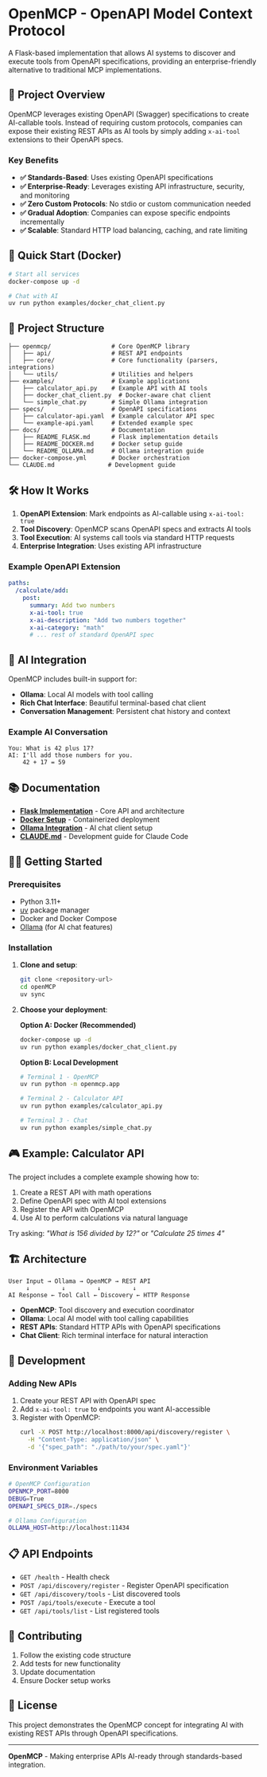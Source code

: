 # OpenMCP - OpenAPI Model Context Protocol

A Flask-based implementation that allows AI systems to discover and execute tools from OpenAPI specifications, providing an enterprise-friendly alternative to traditional MCP implementations.

## 🎯 Project Overview

OpenMCP leverages existing OpenAPI (Swagger) specifications to create AI-callable tools. Instead of requiring custom protocols, companies can expose their existing REST APIs as AI tools by simply adding `x-ai-tool` extensions to their OpenAPI specs.

### Key Benefits

- **✅ Standards-Based**: Uses existing OpenAPI specifications
- **✅ Enterprise-Ready**: Leverages existing API infrastructure, security, and monitoring
- **✅ Zero Custom Protocols**: No stdio or custom communication needed
- **✅ Gradual Adoption**: Companies can expose specific endpoints incrementally
- **✅ Scalable**: Standard HTTP load balancing, caching, and rate limiting

## 🚀 Quick Start (Docker)

```bash
# Start all services
docker-compose up -d

# Chat with AI
uv run python examples/docker_chat_client.py
```

## 📁 Project Structure

```
├── openmcp/                 # Core OpenMCP library
│   ├── api/                 # REST API endpoints
│   ├── core/                # Core functionality (parsers, integrations)
│   └── utils/               # Utilities and helpers
├── examples/                # Example applications
│   ├── calculator_api.py    # Example API with AI tools
│   ├── docker_chat_client.py  # Docker-aware chat client
│   └── simple_chat.py       # Simple Ollama integration
├── specs/                   # OpenAPI specifications
│   ├── calculator-api.yaml  # Example calculator API spec
│   └── example-api.yaml     # Extended example spec
├── docs/                    # Documentation
│   ├── README_FLASK.md      # Flask implementation details
│   ├── README_DOCKER.md     # Docker setup guide
│   └── README_OLLAMA.md     # Ollama integration guide
├── docker-compose.yml       # Docker orchestration
└── CLAUDE.md               # Development guide
```

## 🛠 How It Works

1. **OpenAPI Extension**: Mark endpoints as AI-callable using `x-ai-tool: true`
2. **Tool Discovery**: OpenMCP scans OpenAPI specs and extracts AI tools
3. **Tool Execution**: AI systems call tools via standard HTTP requests
4. **Enterprise Integration**: Uses existing API infrastructure

### Example OpenAPI Extension

```yaml
paths:
  /calculate/add:
    post:
      summary: Add two numbers
      x-ai-tool: true
      x-ai-description: "Add two numbers together"
      x-ai-category: "math"
      # ... rest of standard OpenAPI spec
```

## 🤖 AI Integration

OpenMCP includes built-in support for:

- **Ollama**: Local AI models with tool calling
- **Rich Chat Interface**: Beautiful terminal-based chat client
- **Conversation Management**: Persistent chat history and context

### Example AI Conversation

```
You: What is 42 plus 17?
AI: I'll add those numbers for you.
    42 + 17 = 59
```

## 📚 Documentation

- **[Flask Implementation](docs/README_FLASK.md)** - Core API and architecture
- **[Docker Setup](docs/README_DOCKER.md)** - Containerized deployment
- **[Ollama Integration](docs/README_OLLAMA.md)** - AI chat client setup
- **[CLAUDE.md](CLAUDE.md)** - Development guide for Claude Code

## 🏃‍♂️ Getting Started

### Prerequisites

- Python 3.11+
- [uv](https://github.com/astral-sh/uv) package manager
- Docker and Docker Compose
- [Ollama](https://ollama.ai) (for AI chat features)

### Installation

1. **Clone and setup**:
   ```bash
   git clone <repository-url>
   cd openMCP
   uv sync
   ```

2. **Choose your deployment**:

   **Option A: Docker (Recommended)**
   ```bash
   docker-compose up -d
   uv run python examples/docker_chat_client.py
   ```

   **Option B: Local Development**
   ```bash
   # Terminal 1 - OpenMCP
   uv run python -m openmcp.app
   
   # Terminal 2 - Calculator API
   uv run python examples/calculator_api.py
   
   # Terminal 3 - Chat
   uv run python examples/simple_chat.py
   ```

## 🎮 Example: Calculator API

The project includes a complete example showing how to:

1. Create a REST API with math operations
2. Define OpenAPI spec with AI tool extensions
3. Register the API with OpenMCP
4. Use AI to perform calculations via natural language

Try asking: *"What is 156 divided by 12?"* or *"Calculate 25 times 4"*

## 🏗 Architecture

```
User Input → Ollama → OpenMCP → REST API
     ↓         ↓         ↓         ↓
AI Response ← Tool Call ← Discovery ← HTTP Response
```

- **OpenMCP**: Tool discovery and execution coordinator
- **Ollama**: Local AI model with tool calling capabilities
- **REST APIs**: Standard HTTP APIs with OpenAPI specifications
- **Chat Client**: Rich terminal interface for natural interaction

## 🔧 Development

### Adding New APIs

1. Create your REST API with OpenAPI spec
2. Add `x-ai-tool: true` to endpoints you want AI-accessible
3. Register with OpenMCP:
   ```bash
   curl -X POST http://localhost:8000/api/discovery/register \
     -H "Content-Type: application/json" \
     -d '{"spec_path": "./path/to/your/spec.yaml"}'
   ```

### Environment Variables

```bash
# OpenMCP Configuration
OPENMCP_PORT=8000
DEBUG=True
OPENAPI_SPECS_DIR=./specs

# Ollama Configuration  
OLLAMA_HOST=http://localhost:11434
```

## 📋 API Endpoints

- `GET /health` - Health check
- `POST /api/discovery/register` - Register OpenAPI specification
- `GET /api/discovery/tools` - List discovered tools
- `POST /api/tools/execute` - Execute a tool
- `GET /api/tools/list` - List registered tools

## 🤝 Contributing

1. Follow the existing code structure
2. Add tests for new functionality
3. Update documentation
4. Ensure Docker setup works

## 📄 License

This project demonstrates the OpenMCP concept for integrating AI with existing REST APIs through OpenAPI specifications.

---

**OpenMCP** - Making enterprise APIs AI-ready through standards-based integration.
